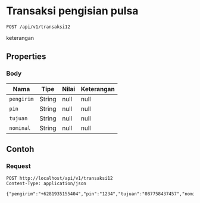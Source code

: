 # Transaksi pengisian pulsa
```http
POST /api/v1/transaksi12
```
keterangan
## Properties
### Body
Nama | Tipe | Nilai | Keterangan
--- | --- | --- | ---
<code>pengirim</code> | String | null | null
<code>pin</code> | String | null | null
<code>tujuan</code> | String | null | null
<code>nominal</code> | String | null | null
## Contoh
### Request
```http
POST http://localhost/api/v1/transaksi12
Content-Type: application/json

{"pengirim":"+6281935155404","pin":"1234","tujuan":"087758437457","nominal":"50"}


```
